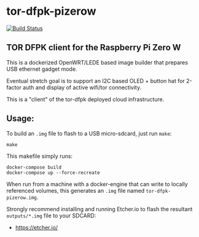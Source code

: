 # tor-dfpk-pizerow

[![Build Status](https://travis-ci.org/sofwerx/tor-dfpk-pizerow.svg?branch=master)](https://travis-ci.org/sofwerx/tor-dfpk-pizerow)

## TOR DFPK client for the Raspberry Pi Zero W

This is a dockerized OpenWRT/LEDE based image builder that prepares USB ethernet gadget mode.

Eventual stretch goal is to support an I2C based OLED + button hat for 2-factor auth and display of active wifi/tor connectivity.

This is a "client" of the tor-dfpk deployed cloud infrastructure.

## Usage:

To build an `.img` file to flash to a USB micro-sdcard, just run `make`:

    make

This makefile simply runs:

    docker-compose build
    docker-compose up --force-recreate

When run from a machine with a docker-engine that can write to locally referenced volumes, this generates an `.img` file named `tor-dfpk-pizerow.img`.

Strongly recommend installing and running Etcher.io to flash the resultant `outputs/*.img` file to your SDCARD:

- https://etcher.io/

